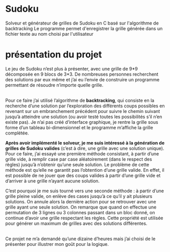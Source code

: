 # Sudoku
Solveur et générateur de grilles de Sudoku en C basé sur l'algorithme de backtracking
Le programme permet d'enregistrer la grille générée dans un fichier texte au nom choisi par l'utilisateur

# présentation du projet

<p allign ="justify">Le jeu de Sudoku n’est plus à présenter, avec une grille de 9*9 décomposée en 9 blocs de 3*3. De nombreuses personnes recherchent des solutions par eux même et j’ai eu l’envie de construire un programme permettant de résoudre n’importe quelle grille.</p> 

<p allign ="justify"> <br />Pour ce faire j’ai utilisé l’algorithme de <b>backtracking</b>, qui consiste en la recherche d’une solution par l’exploration des différents coups possibles en revenant sur un embranchement précédent pour suivre le chemin suivant jusqu’à atteindre une solution (ou avoir testé toutes les possibilités s’il n’en existe pas). Je n’ai pas créé d’interface graphique, je rentre la grille sous forme d’un tableau bi-dimensionnel et le programme m’affiche la grille complétée.</p>
<p allign ="justify"><b>Après avoir implémenté le solveur, je me suis intéressé à la génération de grilles de Sudoku valides</b> (c’est à dire, une grille avec une solution unique). Pour ce faire, j’ai  essayé une première méthode consistant, à partir d’une grille vide, à remplir case par case aléatoirement (dans le respect des règles) jusqu’à n’obtenir qu’une seule solution. Le problème de cette méthode est qu’elle ne garantit pas l’obtention d’une grille valide. En effet, il est possible de ne jouer que des coups valides à partir d’une grille vide et d’arriver à une grille n’ayant aucune solution. </p>
<p allign ="justify">C’est pourquoi je me suis tourné vers une seconde méthode : à partir d’une grille pleine valide, on enlève des cases  jusqu’à ce qu’il y ait plusieurs solutions. On annule alors la dernière action pour se retrouver avec une grille ayant une seule solution. On remarque que quand on effectue une permutation de  3 lignes ou 3 colonnes passant dans un bloc donné, on continue d’avoir une grille respectant les règles. Cette propriété est utilisée pour générer un maximum de grilles avec des solutions différentes. </p>

<p allign ="justify"> <br />Ce projet ne m’a demandé qu’une dizaine d’heures mais j’ai choisi de le présenter pour illustrer mon goût pour la logique.</p>
